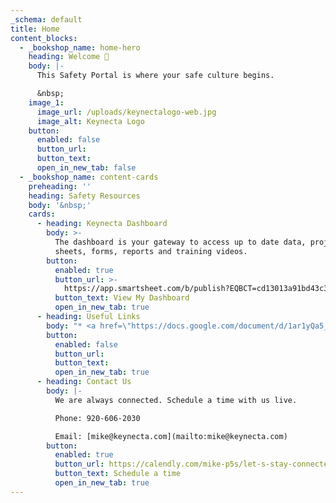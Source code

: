 ```yaml
---
_schema: default
title: Home
content_blocks:
  - _bookshop_name: home-hero
    heading: Welcome 👋
    body: |-
      This Safety Portal is where your safe culture begins.

      &nbsp;
    image_1:
      image_url: /uploads/keynectalogo-web.jpg
      image_alt: Keynecta Logo
    button:
      enabled: false
      button_url:
      button_text:
      open_in_new_tab: false
  - _bookshop_name: content-cards
    preheading: ''
    heading: Safety Resources
    body: '&nbsp;'
    cards:
      - heading: Keynecta Dashboard
        body: >-
          The dashboard is your gateway to access up to date data, project
          sheets, forms, reports and training videos.
        button:
          enabled: true
          button_url: >-
            https://app.smartsheet.com/b/publish?EQBCT=cd13013a91bd43c3b089485d4f0b3c4a
          button_text: View My Dashboard
          open_in_new_tab: true
      - heading: Useful Links
        body: "* <a href=\"https://docs.google.com/document/d/1ar1yQa5_EyQIyDzAD8NHs2D1asrF_kxB/edit?usp=sharing&amp;ouid=109939111881379402968&amp;rtpof=true&amp;sd=true\" target=\"_blank\" rel=\"noopener\">Safety Program policies and procedures</a>\n\n### Forms\n\n* <a href=\"https://docs.google.com/document/d/14bwzD17qtR6H4CmUIs4sXPXmNWMvxWDF/edit?usp=sharing&amp;ouid=109939111881379402968&amp;rtpof=true&amp;sd=true\" target=\"_blank\" rel=\"noopener\">Permit Required Confined Space</a>\n* <a href=\"https://docs.google.com/document/d/14wZ5lbjLVbkWHeFOWK4uI39XPN-jNfoX/edit?usp=sharing&amp;ouid=109939111881379402968&amp;rtpof=true&amp;sd=true\" target=\"_blank\" rel=\"noopener\">Hot Work</a>\n* <a href=\"https://docs.google.com/document/d/1JIHSweGj7qbblSg8-GifcpFAqyBwo4bD/edit?usp=sharing&amp;ouid=109939111881379402968&amp;rtpof=true&amp;sd=true\" target=\"_blank\" rel=\"noopener\">Lockout Procedures</a>\n\n### Other Training Resources\_\n\n* <a href=\"https://drive.google.com/file/d/1y-3zwOpGtlJvkJMotwgjnkSsC6HstMFm/view?usp=sharing\" target=\"_blank\" rel=\"noopener\">DOT Inspection Rules</a>"
        button:
          enabled: false
          button_url:
          button_text:
          open_in_new_tab: true
      - heading: Contact Us
        body: |-
          We are always connected. Schedule a time with us live.

          Phone: 920-606-2030

          Email: [mike@keynecta.com](mailto:mike@keynecta.com)
        button:
          enabled: true
          button_url: https://calendly.com/mike-p5s/let-s-stay-connected
          button_text: Schedule a time
          open_in_new_tab: true
---
```

